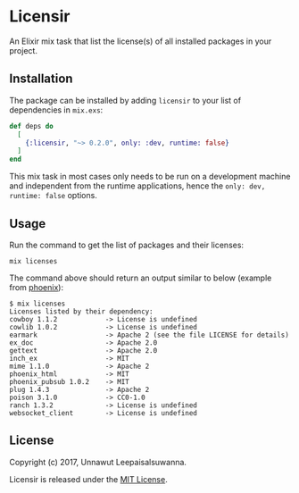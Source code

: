 # Licensir

An Elixir mix task that list the license(s) of all installed packages in your project.

## Installation

The package can be installed by adding `licensir` to your list of dependencies in `mix.exs`:

```elixir
def deps do
  [
    {:licensir, "~> 0.2.0", only: :dev, runtime: false}
  ]
end
```

This mix task in most cases only needs to be run on a development machine and independent from the runtime applications, hence the `only: dev, runtime: false` options.

## Usage

Run the command to get the list of packages and their licenses:

```shell
mix licenses
```

The command above should return an output similar to below (example from [phoenix](https://github.com/phoenixframework/phoenix)):

```shell
$ mix licenses
Licenses listed by their dependency:
cowboy 1.1.2            -> License is undefined
cowlib 1.0.2            -> License is undefined
earmark                 -> Apache 2 (see the file LICENSE for details)
ex_doc                  -> Apache 2.0
gettext                 -> Apache 2.0
inch_ex                 -> MIT
mime 1.1.0              -> Apache 2
phoenix_html            -> MIT
phoenix_pubsub 1.0.2    -> MIT
plug 1.4.3              -> Apache 2
poison 3.1.0            -> CC0-1.0
ranch 1.3.2             -> License is undefined
websocket_client        -> License is undefined
```

## License

Copyright (c) 2017, Unnawut Leepaisalsuwanna.

Licensir is released under the [MIT License](LICENSE.md).
